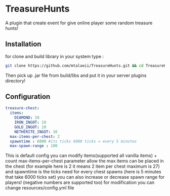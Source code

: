 # TreasureHunts

A plugin that create event for give online player some random treasure hunts!


## Installation
for clone and build library in your system type :
```bash
git clone https://github.com/mtalaeii/TreasureHunts.git && cd TreasureHunts && gradlew build

```
Then pick up .jar file from build/libs and put it in your server plugins directory!

## Configuration
```yaml
treasure-chest:
  items:
    DIAMOND: 10
    IRON_INGOT: 10
    GOLD_INGOT: 10
    NETHERITE_INGOT: 10
  max-items-per-chest: 2
  spawntime : 6000 #its ticks 6000 ticks = every 5 minutes
  max-spawn-range : 100

```
This is default config you can modify items(supported all vanilla items) + count
max-items-per-chest parameter allow the max items can be placed in the chest (for example here is 2 it means 2 item per chest maximum is 27)
and spawntime is the ticks need for every chest spawns (here is 5 minutes that take 6000 ticks set)
you can also increase or decrease spawn range for players! (negative numbers are supported too)
for modification you can change resources/config.yml file